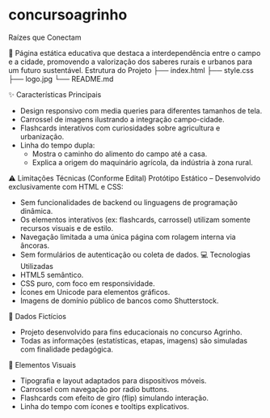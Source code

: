 # concursoagrinho
Raízes que Conectam

🌱 Página estática educativa que destaca a interdependência entre o campo e a cidade, promovendo a valorização dos saberes rurais e urbanos para um futuro sustentável.
Estrutura do Projeto
├── index.html
├── style.css
├── logo.jpg
└── README.md

✨ Características Principais
- Design responsivo com media queries para diferentes tamanhos de tela.
- Carrossel de imagens ilustrando a integração campo-cidade.
- Flashcards interativos com curiosidades sobre agricultura e urbanização.
- Linha do tempo dupla:
  - Mostra o caminho do alimento do campo até a casa.
  - Explica a origem do maquinário agrícola, da indústria à zona rural.

⚠️ Limitações Técnicas (Conforme Edital)
Protótipo Estático – Desenvolvido exclusivamente com HTML e CSS:
- Sem funcionalidades de backend ou linguagens de programação dinâmica.
- Os elementos interativos (ex: flashcards, carrossel) utilizam somente recursos visuais e de estilo.
- Navegação limitada a uma única página com rolagem interna via âncoras.
- Sem formulários de autenticação ou coleta de dados.
💻 Tecnologias Utilizadas
- HTML5 semântico.
- CSS puro, com foco em responsividade.
- Ícones em Unicode para elementos gráficos.
- Imagens de domínio público de bancos como Shutterstock.

📌 Dados Fictícios
- Projeto desenvolvido para fins educacionais no concurso Agrinho.
- Todas as informações (estatísticas, etapas, imagens) são simuladas com finalidade pedagógica.

🎨 Elementos Visuais
- Tipografia e layout adaptados para dispositivos móveis.
- Carrossel com navegação por radio buttons.
- Flashcards com efeito de giro (flip) simulando interação.
- Linha do tempo com ícones e tooltips explicativos.
